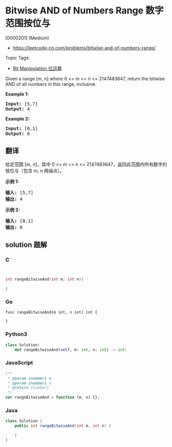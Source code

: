 # Bitwise AND of Numbers Range 数字范围按位与

[0000201] (Medium)

- https://leetcode-cn.com/problems/bitwise-and-of-numbers-range/

Topic Tags:

- [Bit Manipulation 位运算](https://leetcode-cn.com/tag/bit-manipulation/)

Given a range \[m, n\] where 0 <= m <= n <= 2147483647, return the bitwise AND of all numbers in this range, inclusive.

**Example 1:**

<pre><strong>Input:</strong> [5,7]
<strong>Output:</strong> 4
</pre>

**Example 2:**

<pre><strong>Input:</strong> [0,1]
<strong>Output:</strong> 0</pre>

## 翻译

给定范围 \[m, n\]，其中 0 <= m <= n <= 2147483647，返回此范围内所有数字的按位与（包含 m, n 两端点）。

**示例 1:**

<pre><strong>输入:</strong> [5,7]
<strong>输出:</strong> 4</pre>

**示例 2:**

<pre><strong>输入:</strong> [0,1]
<strong>输出:</strong> 0</pre>

## solution 题解

### C

```c


int rangeBitwiseAnd(int m, int n){

}


```

### Go

```golang
func rangeBitwiseAnd(m int, n int) int {

}
```

### Python3

```python
class Solution:
    def rangeBitwiseAnd(self, m: int, n: int) -> int:
```

### JavaScript

```javascript
/**
 * @param {number} m
 * @param {number} n
 * @return {number}
 */
var rangeBitwiseAnd = function (m, n) {};
```

### Java

```java
class Solution {
    public int rangeBitwiseAnd(int m, int n) {

    }
}
```
